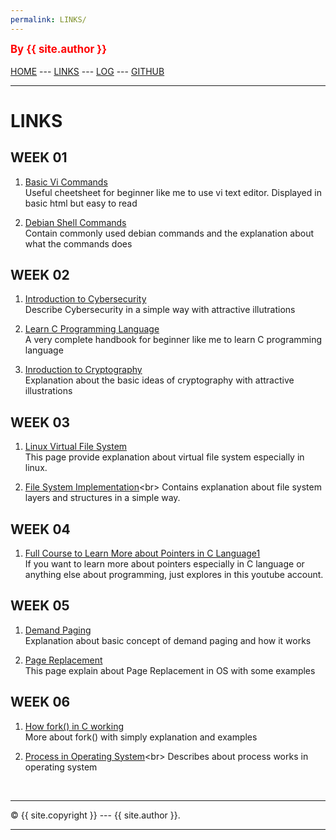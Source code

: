 ```yaml
---
permalink: LINKS/
---
```

<span style="color:red; font-weight:bold; font-size:larger;">By {{ site.author }}</span>
<br><br>
[HOME](https://hafizhdh.github.io/os222/) ---
[LINKS](https://hafizhdh.github.io/os222/LINKS/) ---
[LOG](https://hafizhdh.github.io/os222/TXT/mylog.txt) ---
[GITHUB](https://github.com/hafizhdh/os222)
<br>
<hr>

# LINKS

## WEEK 01
1. [Basic Vi Commands](https://docs.oracle.com/cd/E19253-01/806-7612/editorvi-tbl-83/index.html)<br>
Useful cheetsheet for beginner like me to use vi text editor. Displayed in basic html but easy to read

2. [Debian Shell Commands](https://wiki.debian.org/ShellCommands)<br>
Contain commonly used debian commands and the explanation about what the commands does

## WEEK 02
1. [Introduction to Cybersecurity](https://www.youtube.com/watch?v=ULGILG-ZhO0)<br>
Describe Cybersecurity in a simple way with attractive illutrations
 
2. [Learn C Programming Language](https://www.freecodecamp.org/news/the-c-beginners-handbook/)<br>
A very complete handbook for beginner like me to learn C programming language

3. [Inroduction to Cryptography](https://www.youtube.com/watch?v=5jpgMXt1Z9Y)<br>
Explanation about the basic ideas of cryptography with attractive illustrations

## WEEK 03
1. [Linux Virtual File System](https://opensource.com/article/19/3/virtual-filesystems-linux)<br>
This page provide explanation about virtual file system especially in linux.

2. [File System Implementation](https://www.geeksforgeeks.org/file-system-implementation-in-operating-system/#:~:text=A%20file%20is%20a%20collection,stored%2C%20located%2C%20and%20retrieved.)<br>
Contains explanation about file system layers and structures in a simple way.

## WEEK 04
1. [Full Course to Learn More about Pointers in C Language1](https://www.youtube.com/watch?v=zuegQmMdy8M)<br>
If you want to learn more about pointers especially in C language or anything else about programming, just explores in this youtube account.

## WEEK 05
1. [Demand Paging](https://digitalthinkerhelp.com/demand-paging-in-os-operating-system-examples-advantages-working/)<br>
Explanation about basic concept of demand paging and how it works

2. [Page Replacement](https://www.scaler.com/topics/operating-system/page-replacement-algorithm/)<br>
This page explain about Page Replacement in OS with some examples

## WEEK 06
1. [How fork() in C working](https://www.section.io/engineering-education/fork-in-c-programming-language/)<br>
More about fork() with simply explanation and examples

2. [Process in Operating System](https://byjus.com/gate/process-in-operating-system-notes/#:~:text=A%20process%20is%20a%20running,is%20an%20'active'%20entity.)<br>
Describes about process works in operating system

<br>
<hr>
&copy; {{ site.copyright }} --- {{ site.author }}.
<hr>
<br>

